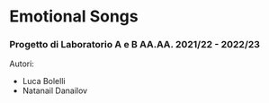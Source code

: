 # Emotional Songs
### Progetto di Laboratorio A e B AA.AA. 2021/22 - 2022/23

Autori:

-    Luca Bolelli
-    Natanail Danailov
